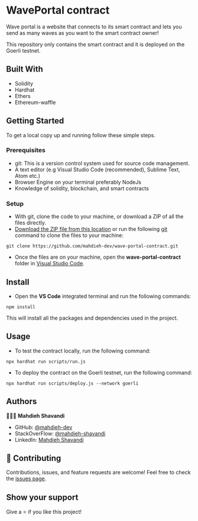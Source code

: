 # WavePortal contract

Wave portal is a website that connects to its smart contract and lets you send as many waves as you want to the smart contract owner!

This repository only contains the smart contract and it is deployed on the Goerli testnet.


## Built With

- Solidity
- Hardhat
- Ethers
- Ethereum-waffle


## Getting Started

To get a local copy up and running follow these simple steps.

### Prerequisites

- git: This is a version control system used for source code management.
- A text editor (e.g Visual Studio Code (recommended), Sublime Text, Atom etc.)
- Browser Engine on your terminal preferably NodeJs
- Knowledge of solidity, blockchain, and smart contracts

### Setup

- With git, clone the code to your machine, or download a ZIP of all the files directly.
- [Download the ZIP file from this location](https://github.com/mahdieh-dev/wave-portal-contract/archive/refs/heads/main.zip) or run the following [git](https://git-scm.com/) command to clone the files to your machine:

```
git clone https://github.com/mahdieh-dev/wave-portal-contract.git
```

- Once the files are on your machine, open the **wave-portal-contract** folder in [Visual Studio Code](https://code.visualstudio.com/download).


## Install

- Open the **VS Code** integrated terminal and run the following commands:

```
npm install
```

This will install all the packages and dependencies used in the project.

## Usage

- To test the contract locally, run the following command:

```shell
npx hardhat run scripts/run.js
```

- To deploy the contract on the Goerli testnet, run the following command:

```shell
npx hardhat run scripts/deploy.js --network goerli
```

## Authors

👩🏻‍💼 **Mahdieh Shavandi**

- GitHub: [@mahdieh-dev](https://github.com/mahdieh-dev)
- StackOverFlow: [@mahdieh-shavandi](https://stackoverflow.com/users/8898138/mahdieh-shavandi)
- LinkedIn: [Mahdieh Shavandi](https://www.linkedin.com/in/mshvnd/)

## 🤝 Contributing

Contributions, issues, and feature requests are welcome!
Feel free to check the [issues page](../../issues/).

## Show your support

Give a ⭐️ if you like this project!
